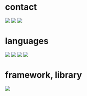 # contact
<p>
  <a href="https://velog.io/@sparrowscout"> <img src="https://img.shields.io/badge/Velog-20C997?style=for-the-badge&logo=Velog&logoColor=ffffff"/></a>
  <a href="https://github.com/sparrowscout?tab=repositories"> <img src="https://img.shields.io/badge/GitHub-181717?style=for-the-badge&logo=GitHub&logoColor=ffffff"/></a>
    <a href="sparrowscout.0000@gmail.com"> <img src="https://img.shields.io/badge/sparrowscout.0000@gmail.com-005FF9?style=for-the-badge&logo=Mail.Ru&logoColor=ffffff"/></a>
  </p>

# languages
<p>
  

   <img src="https://img.shields.io/badge/HTML-E34F26?style=for-the-badge&logo=HTML5&logoColor=white">
    <img src="https://img.shields.io/badge/CSS-1572B6?style=for-the-badge&logo=CSS3&logoColor=white">

<img src="https://img.shields.io/badge/JavaScript-F7DF1E?style=for-the-badge&logo=JavaScript&logoColor=000000"/>
  <img src="https://img.shields.io/badge/TypeScript-3178C6?style=for-the-badge&logo=TypeScript&logoColor=ffffff"/>
  </p>

# framework, library
  <img src="https://img.shields.io/badge/React-61DAFB?style=for-the-badge&logo=React&logoColor=000000"/>
<!--
**sparrowscout/sparrowscout** is a ✨ _special_ ✨ repository because its `README.md` (this file) appears on your GitHub profile.

Here are some ideas to get you started:

- 🔭 I’m currently working on ...
- 🌱 I’m currently learning ...
- 👯 I’m looking to collaborate on ...
- 🤔 I’m looking for help with ...
- 💬 Ask me about ...
- 📫 How to reach me: ...
- 😄 Pronouns: ...
- ⚡ Fun fact: ...
-->
